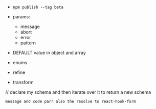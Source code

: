 - `npm publish --tag beta`

- params:

  - message
  - abort
  - error
  - pattern

- DEFAULT value in object and array
- enums
- refine
- transform

// declare my schema and then iterate over it to return a new schema

`message and code parr also the resolve to react-hook-form`

